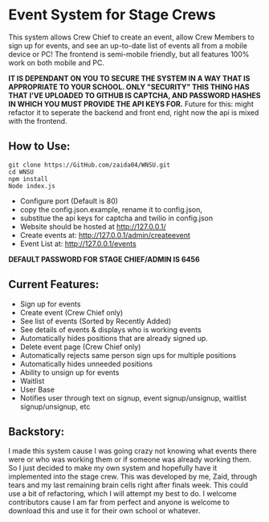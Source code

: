 # Event System for Stage Crews
  This system allows Crew Chief to create an event, allow Crew Members to sign up for events, and see an up-to-date list of events all from a mobile device or PC!
  The frontend is semi-mobile friendly, but all features 100% work on both mobile and PC.

  
  **IT IS DEPENDANT ON YOU TO SECURE THE SYSTEM IN A WAY THAT IS APPROPRIATE TO YOUR SCHOOL. ONLY "SECURITY" THIS THING HAS THAT I'VE UPLOADED TO GITHUB IS CAPTCHA, AND PASSWORD HASHES IN WHICH YOU MUST PROVIDE THE API KEYS FOR.**
  Future for this: might refactor it to seperate the backend and front end, right now the api is mixed with the frontend.
 
## How to Use:
```
git clone https://GitHub.com/zaida04/WNSU.git
cd WNSU
npm install
Node index.js
```
  - Configure port (Default is 80)
  - copy the config.json.example, rename it to config.json,
  - substitue the api keys for captcha and twilio in config.json 
  - Website should be hosted at http://127.0.0.1/
  - Create events at: http://127.0.0.1/admin/createevent
  - Event List at: http://127.0.0.1/events
  
  **DEFAULT PASSWORD FOR STAGE CHIEF/ADMIN IS 6456**

  
## Current Features:
  - Sign up for events
  - Create event (Crew Chief only)
  - See list of events (Sorted by Recently Added)
  - See details of events & displays who is working events
  - Automatically hides positions that are already signed up.
  - Delete event page (Crew Chief only)
  - Automatically rejects same person sign ups for multiple positions 
  - Automatically hides unneeded positions
  - Ability to unsign up for events
  - Waitlist
  - User Base
  - Notifies user through text on signup, event signup/unsignup, waitlist signup/unsignup, etc
  

## Backstory:
  I made this system cause I was going crazy not knowing what events there were or who was working them or if someone was already working them. So I just decided to make my own system and hopefully have it implemented into the stage crew. This was developed by me, Zaid, through tears and my last remaining brain cells right after finals week. This could use a bit of refactoring, which I will attempt my best to do. I welcome contributors cause I am far from perfect and anyone is welcome to download this and use it for their own school or whatever.



